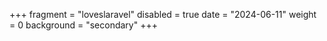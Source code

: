 +++
fragment = "loveslaravel"
disabled = true
date = "2024-06-11"
weight = 0
background = "secondary"
+++
